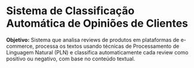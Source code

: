 ﻿<h1> Sistema de Classificação Automática de Opiniões de Clientes </h1>

**Objetivo:** Sistema que analisa reviews de produtos em plataformas de e-commerce, processa os textos usando técnicas de Processamento de Linguagem Natural (PLN) e classifica automaticamente cada review como positivo ou negativo, com base no conteúdo textual.
